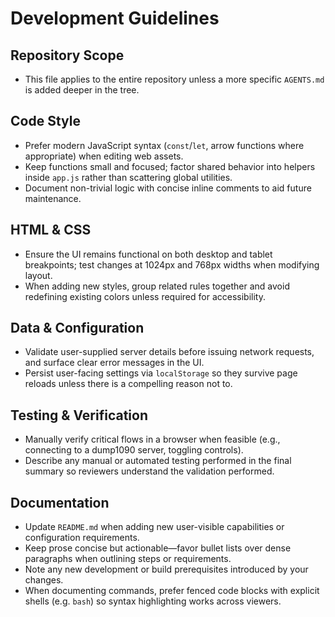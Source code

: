 # Development Guidelines

## Repository Scope
- This file applies to the entire repository unless a more specific `AGENTS.md` is added deeper in the tree.

## Code Style
- Prefer modern JavaScript syntax (`const`/`let`, arrow functions where appropriate) when editing web assets.
- Keep functions small and focused; factor shared behavior into helpers inside `app.js` rather than scattering global utilities.
- Document non-trivial logic with concise inline comments to aid future maintenance.

## HTML & CSS
- Ensure the UI remains functional on both desktop and tablet breakpoints; test changes at 1024px and 768px widths when modifying layout.
- When adding new styles, group related rules together and avoid redefining existing colors unless required for accessibility.

## Data & Configuration
- Validate user-supplied server details before issuing network requests, and surface clear error messages in the UI.
- Persist user-facing settings via `localStorage` so they survive page reloads unless there is a compelling reason not to.

## Testing & Verification
- Manually verify critical flows in a browser when feasible (e.g., connecting to a dump1090 server, toggling controls).
- Describe any manual or automated testing performed in the final summary so reviewers understand the validation performed.

## Documentation
- Update `README.md` when adding new user-visible capabilities or configuration requirements.
- Keep prose concise but actionable—favor bullet lists over dense paragraphs when outlining
  steps or requirements.
- Note any new development or build prerequisites introduced by your changes.
- When documenting commands, prefer fenced code blocks with explicit shells (e.g.
  `bash`) so syntax highlighting works across viewers.
